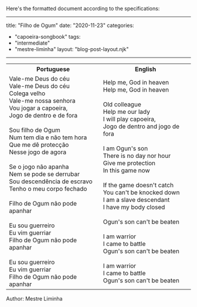 Here's the formatted document according to the specifications:

---
title: "Filho de Ogum"
date: "2020-11-23"
categories: 
  - "capoeira-songbook"
tags: 
  - "intermediate"
  - "mestre-liminha"
layout: "blog-post-layout.njk"
---

<table class="capoeira-table">
    <tr class="header-row">
        <th>Portuguese</th>
        <th>English</th>
    </tr>
    <tr>
        <td>Vale-me Deus do céu<br>
Vale-me Deus do céu<br>
Colega velho<br>
Vale-me nossa senhora<br>
Vou jogar a capoeira,<br>
Jogo de dentro e de fora<br>
<br>
Sou filho de Ogum<br>
Num tem dia e não tem hora<br>
Que me dê protecção<br>
Nesse jogo de agora<br>
<br>
Se o jogo não apanha<br>
Nem se pode se derrubar<br>
Sou descendência de escravo<br>
Tenho o meu corpo fechado<br>
<br>
Filho de Ogum não pode apanhar<br>
<br>
Eu sou guerreiro<br>
Eu vim guerriar<br>
Filho de Ogum não pode apanhar<br>
<br>
Eu sou guerreiro<br>
Eu vim guerriar<br>
Filho de Ogum não pode apanhar</td>
        <td>Help me, God in heaven<br>
Help me, God in heaven<br>
<br>
Old colleague<br>
Help me our lady<br>
I will play capoeira,<br>
Jogo de dentro and jogo de fora<br>
<br>
I am Ogun's son<br>
There is no day nor hour<br>
Give me protection<br>
In this game now<br>
<br>
If the game doesn't catch<br>
You can't be knocked down<br>
I am a slave descendant<br>
I have my body closed<br>
<br>
Ogun's son can't be beaten<br>
<br>
I am warrior<br>
I came to battle<br>
Ogun's son can't be beaten<br>
<br>
I am warrior<br>
I came to battle<br>
Ogun's son can't be beaten</td>
    </tr>
</table>

<figcaption>
Author: Mestre Liminha
</figcaption>